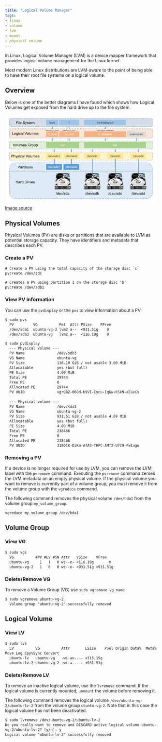 ```yaml
---
title: "Logical Volume Manager"
tags:
- linux
- volume
- lvm
- mount
- physical_volume
---
```


In Linux, Logical Volume Manager (LVM) is a device mapper framework that provides logical volume management for the Linux kernel.
<!--more-->
Most modern Linux distributions are LVM-aware to the point of being able to have their root file systems on a logical volume.

## Overview

Below is one of the better diagrams I have found which shows how Logical Volumes get exposed from the hard drive up to the 
file system.

![Logical Volume Manager Diagram](lvm.png)
[Image source](https://blog.victormendonca.com/2020/11/18/linux-logical-volume-manager/)

## Physical Volumes

Physical Volumes (PV) are disks or partitions that are available to LVM as potential storage capacity. 
They have identifiers and metadata that describes each PV.

### Create a PV

```shell
# Create a PV using the total capacity of the storage disc `c`
pvcreate /dev/sdc
```

```shell
# Creates a PV using partition 1 on the storage disc 'b'
pvcreate /dev/sdb1
```

### View PV information

You can use the `pvdisplay` or the `pvs` to view information about a PV

```shell
$ sudo pvs
  PV         VG          Fmt  Attr PSize    PFree
  /dev/sda1  ubuntu-vg-2 lvm2 a--  <931.51g    0
  /dev/sdb3  ubuntu-vg   lvm2 a--  <116.19g    0
```

```shell
$ sudo pvdisplay
  --- Physical volume ---
  PV Name               /dev/sdb3
  VG Name               ubuntu-vg
  PV Size               116.19 GiB / not usable 3.00 MiB
  Allocatable           yes (but full)
  PE Size               4.00 MiB
  Total PE              29744
  Free PE               0
  Allocated PE          29744
  PV UUID               vgrQ8Z-O6Od-b9VI-Eycu-IqGw-KSkN-aEuvCs

  --- Physical volume ---
  PV Name               /dev/sda1
  VG Name               ubuntu-vg-2
  PV Size               931.51 GiB / not usable 4.69 MiB
  Allocatable           yes (but full)
  PE Size               4.00 MiB
  Total PE              238466
  Free PE               0
  Allocated PE          238466
  PV UUID               318Q1K-DiKm-AfAS-THPC-AMf2-U7C9-FwIugu
```

### Removing a PV

If a device is no longer required for use by LVM, you can remove the LVM label with the `pvremove` command. 
Executing the `pvremove` command zeroes the LVM metadata on an empty physical volume.
If the physical volume you want to remove is currently part of a volume group, you must remove it from the volume group with the `vgreduce` command.

The following command removes the physical volume `/dev/hda1` from the volume group `my_volume_group`.
```shell
vgreduce my_volume_group /dev/hda1
```

## Volume Group

### View VG

```shell
$ sudo vgs
  VG          #PV #LV #SN Attr   VSize    VFree
  ubuntu-vg     1   1   0 wz--n- <116.19g       0
  ubuntu-vg-2   1   0   0 wz--n- <931.51g <931.51g
```

### Delete/Remove VG

To remove a Volume Group (VG) use `sudo vgremove vg_name`

```shell
$ sudo vgremove ubuntu-vg-2
  Volume group "ubuntu-vg-2" successfully removed
```

## Logical Volume

### View LV

```shell
$ sudo lvs
  LV          VG          Attr       LSize    Pool Origin Data%  Meta%  Move Log Cpy%Sync Convert
  ubuntu-lv   ubuntu-vg   -wi-ao---- <116.19g
  ubuntu-lv-2 ubuntu-vg-2 -wi-a----- <931.51g
```

### Delete/Remove LV

To remove an inactive logical volume, use the `lvremove` command. 
If the logical volume is currently mounted, `unmount` the volume before removing it. 

The following command removes the logical volume `/dev/ubuntu-vg-2/ubuntu-lv-2` from the volume group `ubuntu-vg-2`. Note that in this case the logical volume has not been deactivated.
```shell
$ sudo lvremove /dev/ubuntu-vg-2/ubuntu-lv-2
Do you really want to remove and DISCARD active logical volume ubuntu-vg-2/ubuntu-lv-2? [y/n]: y
Logical volume "ubuntu-lv-2" successfully removed
```



